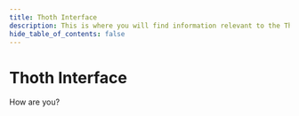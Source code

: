 ```yaml
---
title: Thoth Interface
description: This is where you will find information relevant to the Thoth Interface.
hide_table_of_contents: false
---
```


# Thoth Interface

How are you?
